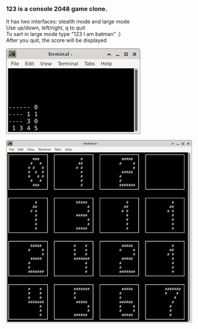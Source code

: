 ### 123 is a console 2048 game clone.  
It has two interfaces: stealth mode and large mode  
Use up/down, left/right, q to quit  
To sart in large mode type "123 I am batman" :)  
After you quit, the score will be displayed  

![stealth](123stealth.png)  

![screenshot](123screen.png)  
